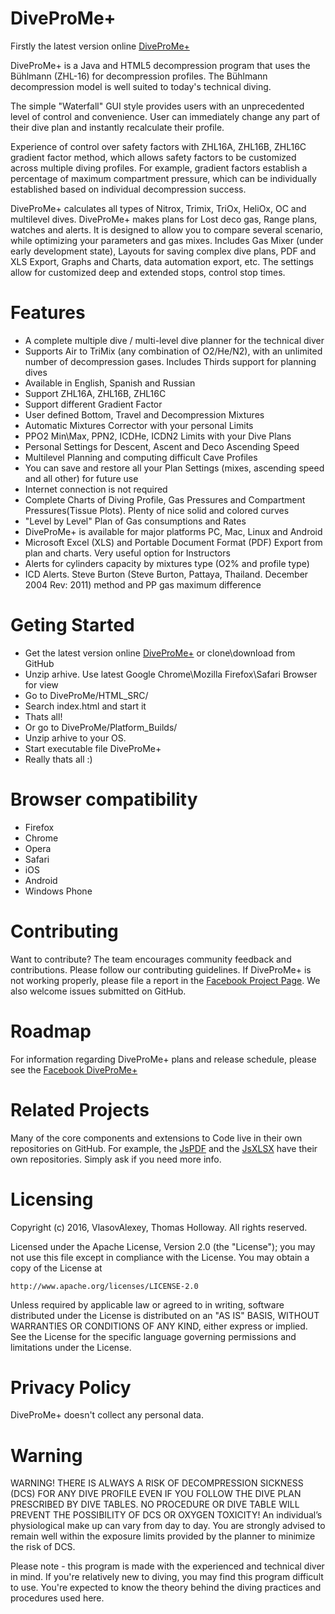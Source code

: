 # DiveProMe+
Firstly the latest version online [DiveProMe+](http://scan3d.ru/DiveMePro+/)

DiveProMe+ is a Java and HTML5 decompression program that uses the Bühlmann (ZHL-16) for decompression profiles. The Bühlmann decompression model is well suited to today's technical diving.

The simple "Waterfall" GUI style provides users with an unprecedented level of control and convenience. User can immediately change any part of their dive plan and instantly recalculate their profile.

Experience of control over safety factors with ZHL16A, ZHL16B, ZHL16C gradient factor method, which allows safety factors to be customized across multiple diving profiles. For example, gradient factors establish a percentage of maximum compartment pressure, which can be individually established based on individual decompression success.

DiveProMe+ calculates all types of Nitrox, Trimix, TriOx, HeliOx, OC and multilevel dives. DiveProMe+ makes plans for Lost deco gas, Range plans, watches and alerts.  It is designed to allow you to compare several scenario, while optimizing your parameters and gas mixes. Includes Gas Mixer (under early development state), Layouts for saving complex dive plans, PDF and XLS Export, Graphs and Charts, data automation export, etc. The settings allow for customized deep and extended stops, control stop times.

# Features
- A complete multiple dive / multi-level dive planner for the technical diver
- Supports Air to TriMix (any combination of O2/He/N2), with an unlimited number of decompression gases. Includes Thirds support for planning dives
- Available in English, Spanish and Russian
- Support ZHL16A, ZHL16B, ZHL16C
- Support different Gradient Factor
- User defined Bottom, Travel and Decompression Mixtures
- Automatic Mixtures Corrector with your personal Limits
- PPO2 Min\Max, PPN2, ICDHe, ICDN2 Limits with your Dive Plans
- Personal Settings for Descent, Ascent and Deco Ascending Speed
- Multilevel Planning and computing difficult Cave Profiles
- You can save and restore all your Plan Settings (mixes, ascending speed and all other) for future use
- Internet connection is not required
- Complete Charts of Diving Profile, Gas Pressures and Compartment Pressures(Tissue Plots). Plenty of nice solid and colored curves
- "Level by Level" Plan of Gas consumptions and Rates
- DiveProMe+ is available for major platforms PC, Mac, Linux and Android
- Microsoft Excel (XLS) and Portable Document Format (PDF) Export from plan and charts. Very useful option for Instructors
- Alerts for cylinders capacity by mixtures type (O2% and profile type)
- ICD Alerts. Steve Burton (Steve Burton, Pattaya, Thailand. December 2004 Rev: 2011) method and PP gas maximum difference

# Geting Started
- Get the latest version online [DiveProMe+](http://scan3d.ru/DiveMePro+/) or clone\download from GitHub
- Unzip arhive. Use latest Google Chrome\Mozilla Firefox\Safari Browser for view
- Go to DiveProMe/HTML_SRC/
- Search index.html and start it
- Thats all!
- Or go to DiveProMe/Platform_Builds/
- Unzip arhive to your OS.
- Start executable file DiveProMe+
- Really thats all :)

# Browser compatibility
- Firefox
- Chrome
- Opera
- Safari
- iOS
- Android
- Windows Phone

# Contributing
Want to contribute? The team encourages community feedback and contributions. Please follow our contributing guidelines.
If DiveProMe+ is not working properly, please file a report in the [Facebook Project Page](https://www.facebook.com/DiveProMe/). We also welcome issues submitted on GitHub.

# Roadmap
For information regarding DiveProMe+ plans and release schedule, please see the  [Facebook DiveProMe+](https://www.facebook.com/DiveProMe/)

# Related Projects
Many of the core components and extensions to Code live in their own repositories on GitHub. For example, the [JsPDF](https://github.com/MrRio/jsPDF) and the [JsXLSX](https://github.com/clarketm/js-xlsx) have their own repositories. Simply ask if you need more info.

# Licensing
Copyright (c) 2016, VlasovAlexey, Thomas Holloway.
All rights reserved.

Licensed under the Apache License, Version 2.0 (the "License");
you may not use this file except in compliance with the License.
You may obtain a copy of the License at

    http://www.apache.org/licenses/LICENSE-2.0

Unless required by applicable law or agreed to in writing, software
distributed under the License is distributed on an "AS IS" BASIS,
WITHOUT WARRANTIES OR CONDITIONS OF ANY KIND, either express or implied.
See the License for the specific language governing permissions and
limitations under the License.

# Privacy Policy
DiveProMe+ doesn't collect any personal data.

# Warning
WARNING! THERE IS ALWAYS A RISK OF DECOMPRESSION SICKNESS (DCS) FOR ANY DIVE PROFILE EVEN IF YOU FOLLOW THE DIVE PLAN PRESCRIBED BY DIVE TABLES. NO PROCEDURE OR DIVE TABLE WILL PREVENT THE POSSIBILITY OF DCS OR OXYGEN TOXICITY! An individual’s physiological make up can vary from day to day. You are strongly advised to remain well within the exposure limits provided by the planner to minimize the risk of DCS.

Please note - this program is made with the experienced and technical diver in mind. If you're relatively new to diving, you may find this program difficult to use. You're expected to know the theory behind the diving practices and procedures used here.
